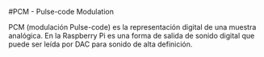 <!--
---
name: PCM
class: interface
type: pinout
description: Raspberry Pi PCM pins
pin:
  'bcm18':
    name: CLK
  'bcm19':
    name: FS
  'bcm20':
    name: DIN
  'bcm21':
    name: DOUT
-->
#PCM - Pulse-code Modulation

PCM (modulación Pulse-code) es la representación digital de una muestra analógica. En la Raspberry Pi es una forma de salida de sonido digital que puede ser leída por DAC para sonido de alta definición.
